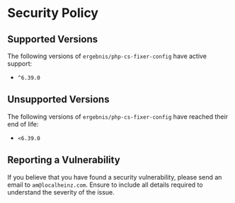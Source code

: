 # Security Policy

## Supported Versions

The following versions of `ergebnis/php-cs-fixer-config` have active support:

- `^6.39.0`

## Unsupported Versions

The following versions of `ergebnis/php-cs-fixer-config` have reached their end of life:

- `<6.39.0`

## Reporting a Vulnerability

If you believe that you have found a security vulnerability, please send an email to `am@localheinz.com`. Ensure to include all details required to understand the severity of the issue.
